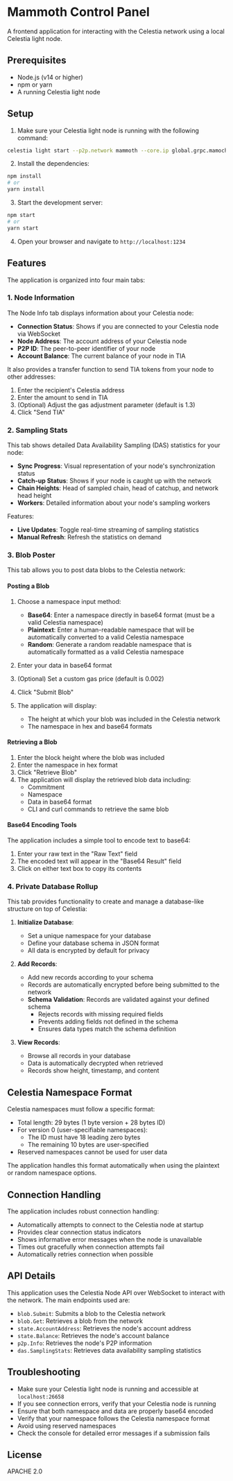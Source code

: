 # Mammoth Control Panel

A frontend application for interacting with the Celestia network using a local Celestia light node.

## Prerequisites

- Node.js (v14 or higher)
- npm or yarn
- A running Celestia light node

## Setup

1. Make sure your Celestia light node is running with the following command: 

```bash
celestia light start --p2p.network mammoth --core.ip global.grpc.mamochain.com --core.port 9090 --rpc.skip-auth
```

2. Install the dependencies:

```bash
npm install
# or
yarn install
```

3. Start the development server:

```bash
npm start
# or
yarn start
```

4. Open your browser and navigate to `http://localhost:1234`

## Features

The application is organized into four main tabs:

### 1. Node Information

The Node Info tab displays information about your Celestia node:
- **Connection Status**: Shows if you are connected to your Celestia node via WebSocket
- **Node Address**: The account address of your Celestia node
- **P2P ID**: The peer-to-peer identifier of your node
- **Account Balance**: The current balance of your node in TIA

It also provides a transfer function to send TIA tokens from your node to other addresses:
1. Enter the recipient's Celestia address
2. Enter the amount to send in TIA
3. (Optional) Adjust the gas adjustment parameter (default is 1.3)
4. Click "Send TIA"

### 2. Sampling Stats

This tab shows detailed Data Availability Sampling (DAS) statistics for your node:
- **Sync Progress**: Visual representation of your node's synchronization status
- **Catch-up Status**: Shows if your node is caught up with the network
- **Chain Heights**: Head of sampled chain, head of catchup, and network head height
- **Workers**: Detailed information about your node's sampling workers

Features:
- **Live Updates**: Toggle real-time streaming of sampling statistics
- **Manual Refresh**: Refresh the statistics on demand

### 3. Blob Poster

This tab allows you to post data blobs to the Celestia network:

#### Posting a Blob

1. Choose a namespace input method:
   - **Base64**: Enter a namespace directly in base64 format (must be a valid Celestia namespace)
   - **Plaintext**: Enter a human-readable namespace that will be automatically converted to a valid Celestia namespace
   - **Random**: Generate a random readable namespace that is automatically formatted as a valid Celestia namespace

2. Enter your data in base64 format

3. (Optional) Set a custom gas price (default is 0.002)

4. Click "Submit Blob"

5. The application will display:
   - The height at which your blob was included in the Celestia network
   - The namespace in hex and base64 formats

#### Retrieving a Blob

1. Enter the block height where the blob was included
2. Enter the namespace in hex format
3. Click "Retrieve Blob"
4. The application will display the retrieved blob data including:
   - Commitment
   - Namespace
   - Data in base64 format
   - CLI and curl commands to retrieve the same blob

#### Base64 Encoding Tools

The application includes a simple tool to encode text to base64:
1. Enter your raw text in the "Raw Text" field
2. The encoded text will appear in the "Base64 Result" field
3. Click on either text box to copy its contents

### 4. Private Database Rollup

This tab provides functionality to create and manage a database-like structure on top of Celestia:

1. **Initialize Database**:
   - Set a unique namespace for your database
   - Define your database schema in JSON format
   - All data is encrypted by default for privacy

2. **Add Records**:
   - Add new records according to your schema
   - Records are automatically encrypted before being submitted to the network
   - **Schema Validation**: Records are validated against your defined schema
     - Rejects records with missing required fields
     - Prevents adding fields not defined in the schema
     - Ensures data types match the schema definition

3. **View Records**:
   - Browse all records in your database
   - Data is automatically decrypted when retrieved
   - Records show height, timestamp, and content

## Celestia Namespace Format

Celestia namespaces must follow a specific format:
- Total length: 29 bytes (1 byte version + 28 bytes ID)
- For version 0 (user-specifiable namespaces):
  - The ID must have 18 leading zero bytes
  - The remaining 10 bytes are user-specified
- Reserved namespaces cannot be used for user data

The application handles this format automatically when using the plaintext or random namespace options.

## Connection Handling

The application includes robust connection handling:
- Automatically attempts to connect to the Celestia node at startup
- Provides clear connection status indicators
- Shows informative error messages when the node is unavailable
- Times out gracefully when connection attempts fail
- Automatically retries connection when possible

## API Details

This application uses the Celestia Node API over WebSocket to interact with the network. The main endpoints used are:

- `blob.Submit`: Submits a blob to the Celestia network
- `blob.Get`: Retrieves a blob from the network
- `state.AccountAddress`: Retrieves the node's account address
- `state.Balance`: Retrieves the node's account balance
- `p2p.Info`: Retrieves the node's P2P information
- `das.SamplingStats`: Retrieves data availability sampling statistics

## Troubleshooting

- Make sure your Celestia light node is running and accessible at `localhost:26658`
- If you see connection errors, verify that your Celestia node is running
- Ensure that both namespace and data are properly base64 encoded
- Verify that your namespace follows the Celestia namespace format
- Avoid using reserved namespaces
- Check the console for detailed error messages if a submission fails

## License

APACHE 2.0
